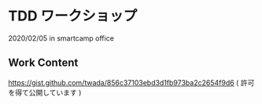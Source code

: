# TDD ワークショップ
2020/02/05 in smartcamp office

## Work Content
https://gist.github.com/twada/856c37103ebd3d1fb973ba2c2654f9d6 ( 許可を得て公開しています )
